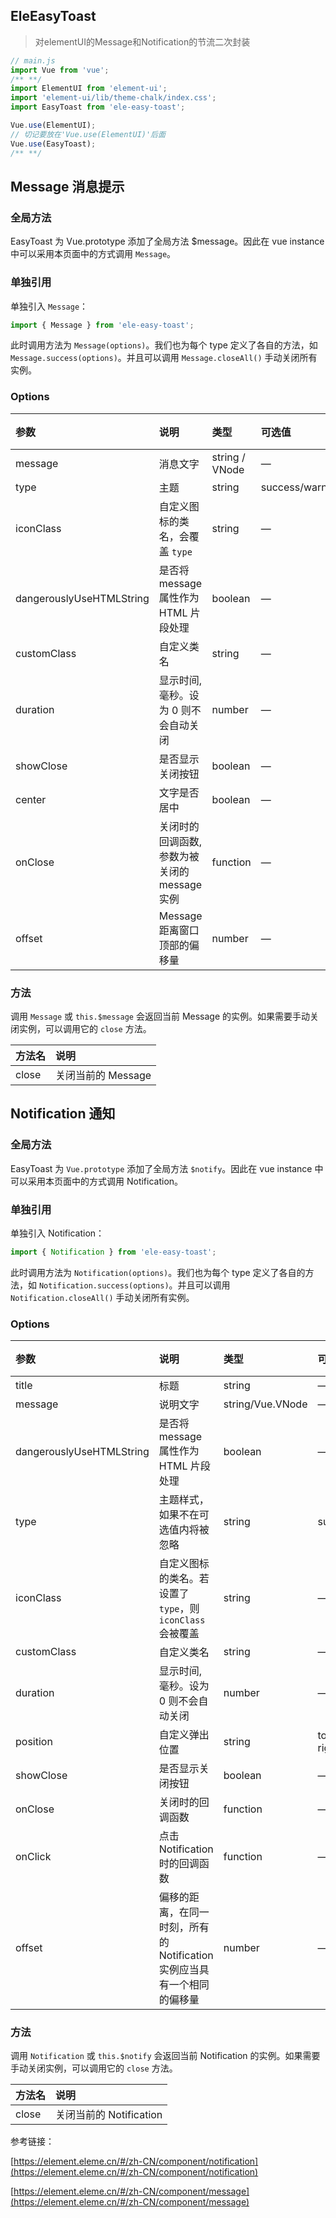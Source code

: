 ## EleEasyToast

> 对elementUI的Message和Notification的节流二次封装

```javascript
// main.js
import Vue from 'vue';
/** **/
import ElementUI from 'element-ui';
import 'element-ui/lib/theme-chalk/index.css';
import EasyToast from 'ele-easy-toast';

Vue.use(ElementUI);
// 切记要放在'Vue.use(ElementUI)'后面
Vue.use(EasyToast);
/** **/
```



## Message 消息提示

### 全局方法

EasyToast 为 Vue.prototype 添加了全局方法 $message。因此在 vue instance 中可以采用本页面中的方式调用 `Message`。

### 单独引用

单独引入 `Message`：

```javascript
import { Message } from 'ele-easy-toast';
```

此时调用方法为 `Message(options)`。我们也为每个 type 定义了各自的方法，如 `Message.success(options)`。并且可以调用 `Message.closeAll()` 手动关闭所有实例。

### Options

| 参数                     | 说明                                          | 类型           | 可选值                     | 默认值 |
| :----------------------- | :-------------------------------------------- | :------------- | :------------------------- | :----- |
| message                  | 消息文字                                      | string / VNode | —                          | —      |
| type                     | 主题                                          | string         | success/warning/info/error | info   |
| iconClass                | 自定义图标的类名，会覆盖 `type`               | string         | —                          | —      |
| dangerouslyUseHTMLString | 是否将 message 属性作为 HTML 片段处理         | boolean        | —                          | false  |
| customClass              | 自定义类名                                    | string         | —                          | —      |
| duration                 | 显示时间, 毫秒。设为 0 则不会自动关闭         | number         | —                          | 3000   |
| showClose                | 是否显示关闭按钮                              | boolean        | —                          | false  |
| center                   | 文字是否居中                                  | boolean        | —                          | false  |
| onClose                  | 关闭时的回调函数, 参数为被关闭的 message 实例 | function       | —                          | —      |
| offset                   | Message 距离窗口顶部的偏移量                  | number         | —                          | 20     |

### 方法

调用 `Message` 或 `this.$message` 会返回当前 Message 的实例。如果需要手动关闭实例，可以调用它的 `close` 方法。

| 方法名 | 说明               |
| :----- | :----------------- |
| close  | 关闭当前的 Message |





## Notification 通知

### 全局方法

EasyToast 为 `Vue.prototype` 添加了全局方法 `$notify`。因此在 vue instance 中可以采用本页面中的方式调用 Notification。

### 单独引用

单独引入 Notification：

```javascript
import { Notification } from 'ele-easy-toast';
```

此时调用方法为 `Notification(options)`。我们也为每个 type 定义了各自的方法，如 `Notification.success(options)`。并且可以调用 `Notification.closeAll()` 手动关闭所有实例。

### Options

| 参数                     | 说明                                                         | 类型             | 可选值                                      | 默认值    |
| :----------------------- | :----------------------------------------------------------- | :--------------- | :------------------------------------------ | :-------- |
| title                    | 标题                                                         | string           | —                                           | —         |
| message                  | 说明文字                                                     | string/Vue.VNode | —                                           | —         |
| dangerouslyUseHTMLString | 是否将 message 属性作为 HTML 片段处理                        | boolean          | —                                           | false     |
| type                     | 主题样式，如果不在可选值内将被忽略                           | string           | success/warning/info/error                  | —         |
| iconClass                | 自定义图标的类名。若设置了 `type`，则 `iconClass` 会被覆盖   | string           | —                                           | —         |
| customClass              | 自定义类名                                                   | string           | —                                           | —         |
| duration                 | 显示时间, 毫秒。设为 0 则不会自动关闭                        | number           | —                                           | 4500      |
| position                 | 自定义弹出位置                                               | string           | top-right/top-left/bottom-right/bottom-left | top-right |
| showClose                | 是否显示关闭按钮                                             | boolean          | —                                           | true      |
| onClose                  | 关闭时的回调函数                                             | function         | —                                           | —         |
| onClick                  | 点击 Notification 时的回调函数                               | function         | —                                           | —         |
| offset                   | 偏移的距离，在同一时刻，所有的 Notification 实例应当具有一个相同的偏移量 | number           | —                                           | 0         |

### 方法

调用 `Notification` 或 `this.$notify` 会返回当前 Notification 的实例。如果需要手动关闭实例，可以调用它的 `close` 方法。

| 方法名 | 说明                    |
| :----- | :---------------------- |
| close  | 关闭当前的 Notification |

参考链接：

[https://element.eleme.cn/#/zh-CN/component/notification](https://element.eleme.cn/#/zh-CN/component/notification)

[https://element.eleme.cn/#/zh-CN/component/message](https://element.eleme.cn/#/zh-CN/component/message)
